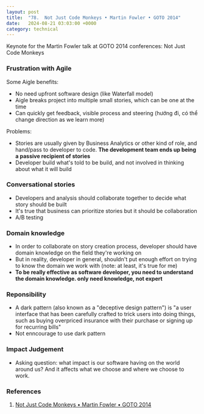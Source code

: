 ```yaml
---
layout: post
title:  "78.  Not Just Code Monkeys • Martin Fowler • GOTO 2014"
date:   2024-08-21 03:03:00 +0000
category: technical
---
```

Keynote for the Martin Fowler talk at GOTO 2014 conferences: Not Just Code Monkeys

### Frustration with Agile 
Some Aigle benefits:
- No need upfront software design (like Waterfall model)
- Aigle breaks project into multiple small stories, which can be one at the time
- Can quickly get feedback, visible process and steering (hướng đi, có thể change direction as we learn more)

Problems:
- Stories are usually given by Business Analytics or other kind of role, and hand/pass to developer to code. **The development team ends up being a passive recipient of stories**
- Developer build what's told to be build, and not involved in thinking about what it will build

### Conversational stories
- Developers and analysis should collaborate together to decide what story should be built
- It's true that business can prioritize stories but it should be collaboration
- A/B testing 

### Domain knowledge 
- In order to collaborate on story creation process, developer should have domain knowledge on the field they're working on 
- But in reality, developer in general, shouldn't put enough effort on trying to know the domain we work with (note: at least, it's true for me)
- **To be really effective as software developer, you need to understand the domain knowledge. only need knowledge, not expert**

### Reponsibility 
- A dark pattern (also known as a "deceptive design pattern") is "a user interface that has been carefully crafted to trick users into doing things, such as buying overpriced insurance with their purchase or signing up for recurring bills"
- Not enncourage to use dark pattern 

### Impact Judgement 
- Asking question: what impact is our software having on the world around us? And it affects what we choose and where we choose to work. 







### References 
1. [Not Just Code Monkeys • Martin Fowler • GOTO 2014](https://www.youtube.com/watch?v=4E3xfR6IBII)


